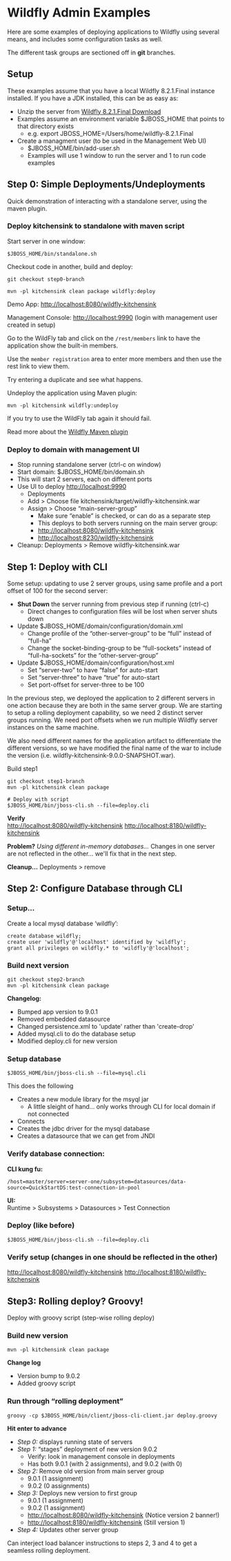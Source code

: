 # Wildfly Admin Examples

Here are some examples of deploying applications to Wildfly using several means, and includes some configuration tasks as well.

The different task groups are sectioned off in **git** branches.

## Setup

These examples assume that you have a local Wildfly 8.2.1.Final instance installed.  If you have a JDK installed, this can be as easy as:

* Unzip the server from [Wildfly 8.2.1.Final Download](http://download.jboss.org/wildfly/8.2.1.Final/wildfly-8.2.1.Final.zip)
* Examples assume an environment variable $JBOSS_HOME that points to that directory exists
  * e.g. export JBOSS_HOME=/Users/home/wildfly-8.2.1.Final
* Create a managment user (to be used in the Management Web UI)
  * $JBOSS_HOME/bin/add-user.sh
  * Examples will use 1 window to run the server and 1 to run code examples


## Step 0: Simple Deployments/Undeployments

Quick demonstration of interacting with a standalone server, using the maven plugin.

### Deploy kitchensink to standalone with maven script

Start server in one window:  
	
	$JBOSS_HOME/bin/standalone.sh
	
Checkout code in another, build and deploy: 

	git checkout step0-branch
	
	mvn -pl kitchensink clean package wildfly:deploy
	
Demo App: [http://localhost:8080/wildfly-kitchensink](http://localhost:8080/wildfly-kitchensink)

Management Console: [http://localhost:9990](http://localhost:9990) (login with management user created in setup)

Go to the WildFly tab and click on the `/rest/members` link to have the application show the built-in members.

Use the `member registration` area to enter more members and then use the rest link to view them.

Try entering a duplicate and see what happens.

Undeploy the application using Maven plugin:

	mvn -pl kitchensink wildfly:undeploy
	
If you try to use the WildFly tab again it should fail.
	
Read more about the [Wildfly Maven plugin](https://docs.jboss.org/wildfly/plugins/maven/latest/)

### Deploy to domain with management UI
* Stop running standalone server (ctrl-c on window)
* Start domain: $JBOSS_HOME/bin/domain.sh
* This will start 2 servers, each on different ports
* Use UI to deploy  [http://localhost:9990](http://localhost:9990 "Wildfly admin console")
	* Deployments
	* Add > Choose file kitchensink/target/wildfly-kitchensink.war
	* Assign > Choose “main-server-group”
		* Make sure “enable” is checked, or can do as a separate step
		* This deploys to both servers running on the main server group:
		* [http://localhost:8080/wildfly-kitchensink](http://localhost:8080/wildfly-kitchensink "Server A")
		* [http://localhost:8230/wildfly-kitchensink](http://localhost:8230/wildfly-kitchensink "Server B")
* Cleanup: Deployments > Remove wildfly-kitchensink.war

## Step 1: Deploy with CLI
Some setup: updating to use 2 server groups, using same profile and a port offset of 100 for the second server:

* **Shut Down** the server running from previous step if running (ctrl-c)
	* Direct changes to configuration files will be lost when server shuts down
* Update $JBOSS_HOME/domain/configuration/domain.xml
	* Change profile of the “other-server-group” to be “full” instead of “full-ha”
	* Change the socket-binding-group to be “full-sockets” instead of “full-ha-sockets” for the “other-server-group”
* Update $JBOSS_HOME/domain/configuration/host.xml
	* Set “server-two” to have “false” for auto-start
	* Set “server-three” to have “true” for auto-start
	* Set port-offset for server-three to be 100

In the previous step, we deployed the application to 2 different servers in one action because they are both in the same server group.  We are starting to setup a rolling deployment capability, so we need 2 distinct server groups running.  We need port offsets when we run multiple Wildfly server instances on the same machine.  

We also need different names for the application artifact to differentiate the different versions, so we have modified the final name of the war to include the version (i.e. wildfly-kitchensink-9.0.0-SNAPSHOT.war).

Build step1

	git checkout step1-branch
	mvn -pl kitchensink clean package

	# Deploy with script
	$JBOSS_HOME/bin/jboss-cli.sh --file=deploy.cli
	
**Verify**	
[http://localhost:8080/wildfly-kitchensink](http://localhost:8080/wildfly-kitchensink "Server A")
[http://localhost:8180/wildfly-kitchensink](http://localhost:8180/wildfly-kitchensink "Server B")

**Problem?**
_Using different in-memory databases…_  Changes in one server are not reflected in the other...  we'll fix that in the next step.

**Cleanup…** Deployments > remove

## Step 2: Configure Database through CLI

### Setup…
Create a local mysql database ‘wildfly’:

	create database wildfly;
	create user 'wildfly'@'localhost' identified by 'wildfly';
	grant all privileges on wildfly.* to 'wildfly'@'localhost';
	
### Build next version

	git checkout step2-branch
	mvn -pl kitchensink clean package
	
**Changelog:**
* Bumped app version to 9.0.1
* Removed embedded datasource
* Changed persistence.xml to 'update' rather than 'create-drop'
* Added mysql.cli to do the database setup
* Modified deploy.cli for new version

### Setup database

	$JBOSS_HOME/bin/jboss-cli.sh --file=mysql.cli
	
This does the following

* Creates a new module library for the msyql jar
	* A little sleight of hand… only works through CLI for local domain if not connected
* Connects
* Creates the jdbc driver for the mysql database
* Creates a datasource that we can get from JNDI

### Verify database connection:
**CLI kung fu:**

	/host=master/server=server-one/subsystem=datasources/data-source=QuickStartDS:test-connection-in-pool
	
**UI:**  
Runtime > Subsystems > Datasources > Test Connection

### Deploy (like before)

	$JBOSS_HOME/bin/jboss-cli.sh --file=deploy.cli
	
### Verify setup (changes in one should be reflected in the other)

[http://localhost:8080/wildfly-kitchensink](http://localhost:8080/wildfly-kitchensink "Server A")
[http://localhost:8180/wildfly-kitchensink](http://localhost:8180/wildfly-kitchensink "Server B")

## Step3: Rolling deploy? Groovy!
Deploy with groovy script (step-wise rolling deploy)

### Build new version

	mvn -pl kitchensink clean package
	
**Change log**

* Version bump to 9.0.2
* Added groovy script

### Run through “rolling deployment”

	groovy -cp $JBOSS_HOME/bin/client/jboss-cli-client.jar deploy.groovy
	
**Hit enter to advance**

* _Step 0:_ displays running state of servers
* _Step 1:_ “stages” deployment of new version 9.0.2
	* Verify: look in management console in deployments
	* Has both 9.0.1 (with 2 assignments), and 9.0.2 (with 0)
* _Step 2:_ Remove old version from main server group
	* 9.0.1 (1 assignment)
	* 9.0.2 (0 assignments)
* _Step 3:_ Deploys new version to first group
	* 9.0.1 (1 assignment)
	* 9.0.2 (1 assignment)
	* [http://localhost:8080/wildfly-kitchensink](http://localhost:8080/wildfly-kitchensink "Server A") (Notice version 2 banner!)
	* [http://localhost:8180/wildfly-kitchensink](http://localhost:8180/wildfly-kitchensink "Server B") (Still version 1)
* _Step 4:_ Updates other server group

Can interject load balancer instructions to steps 2, 3 and 4 to get a seamless rolling deployment.



